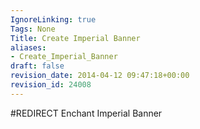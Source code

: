 ```yaml
---
IgnoreLinking: true
Tags: None
Title: Create Imperial Banner
aliases:
- Create_Imperial_Banner
draft: false
revision_date: 2014-04-12 09:47:18+00:00
revision_id: 24008
---
```


#REDIRECT Enchant Imperial Banner